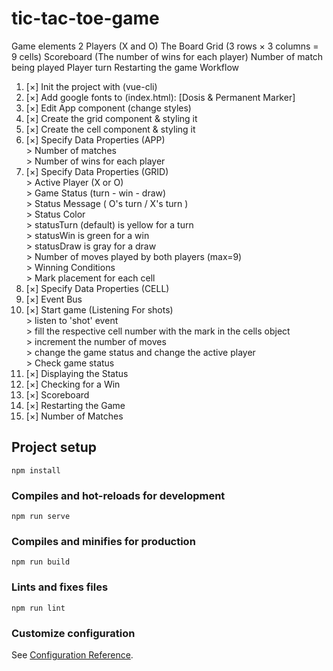# tic-tac-toe-game

Game elements
2 Players (X and O)
The Board Grid (3 rows × 3 columns = 9 cells)
Scoreboard (The number of wins for each player)
Number of match being played
Player turn
Restarting the game
Workflow
<ol>
<li>[×] Init the project with (vue-cli)</li>
<li>[×] Add google fonts to (index.html): [Dosis & Permanent Marker]</li>
<li>[×] Edit App component (change styles)</li>
<li>[×] Create the grid component & styling it</li>
<li>[×] Create the cell component & styling it</li>
<li>[×] Specify Data Properties (APP)</li>
> Number of matches</br>
> Number of wins for each player</br>
<li>[×] Specify Data Properties (GRID)</li>
> Active Player (X or O)</br>
> Game Status (turn - win - draw)</br>
> Status Message ( O's turn / X's turn )</br>
> Status Color</br>
> statusTurn (default) is yellow for a turn</br>
> statusWin is green for a win</br>
> statusDraw is gray for a draw</br>
> Number of moves played by both players (max=9)</br>
> Winning Conditions</br>
> Mark placement for each cell</br>
<li>[×] Specify Data Properties (CELL)</li>
<li>[×] Event Bus</li>
<li>[×] Start game (Listening For shots)</li>
> listen to 'shot' event</br>
> fill the respective cell number with the mark in the cells object</br>
> increment the number of moves</br>
> change the game status and change the active player</br>
> Check game status</br>
<li>[×] Displaying the Status</li>
<li>[×] Checking for a Win</li>
<li>[×] Scoreboard</li>
<li>[×] Restarting the Game</li>
<li>[×] Number of Matches</li>
</ol>

## Project setup
```
npm install
```

### Compiles and hot-reloads for development
```
npm run serve
```

### Compiles and minifies for production
```
npm run build
```

### Lints and fixes files
```
npm run lint
```

### Customize configuration
See [Configuration Reference](https://cli.vuejs.org/config/).
